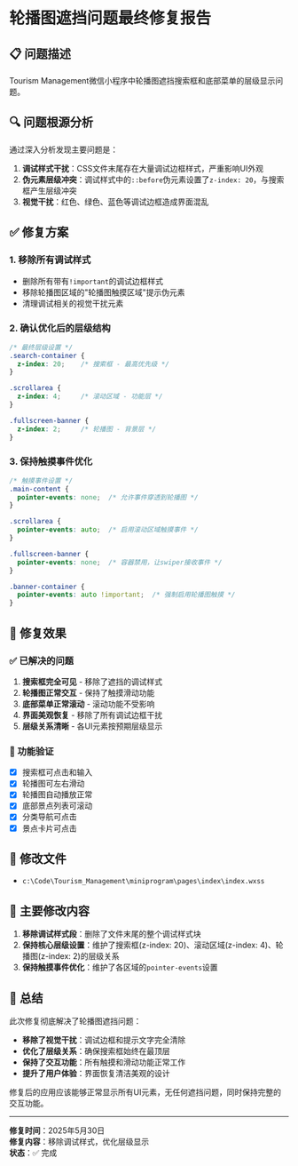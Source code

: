 # 轮播图遮挡问题最终修复报告

## 📋 问题描述
Tourism Management微信小程序中轮播图遮挡搜索框和底部菜单的层级显示问题。

## 🔍 问题根源分析
通过深入分析发现主要问题是：
1. **调试样式干扰**：CSS文件末尾存在大量调试边框样式，严重影响UI外观
2. **伪元素层级冲突**：调试样式中的`::before`伪元素设置了`z-index: 20`，与搜索框产生层级冲突
3. **视觉干扰**：红色、绿色、蓝色等调试边框造成界面混乱

## ✅ 修复方案
### 1. 移除所有调试样式
- 删除所有带有`!important`的调试边框样式
- 移除轮播图区域的"轮播图触摸区域"提示伪元素
- 清理调试相关的视觉干扰元素

### 2. 确认优化后的层级结构
```css
/* 最终层级设置 */
.search-container {
  z-index: 20;    /* 搜索框 - 最高优先级 */
}

.scrollarea {
  z-index: 4;     /* 滚动区域 - 功能层 */
}

.fullscreen-banner {
  z-index: 2;     /* 轮播图 - 背景层 */
}
```

### 3. 保持触摸事件优化
```css
/* 触摸事件设置 */
.main-content {
  pointer-events: none;  /* 允许事件穿透到轮播图 */
}

.scrollarea {
  pointer-events: auto;  /* 启用滚动区域触摸事件 */
}

.fullscreen-banner {
  pointer-events: none;  /* 容器禁用，让swiper接收事件 */
}

.banner-container {
  pointer-events: auto !important;  /* 强制启用轮播图触摸 */
}
```

## 🎯 修复效果
### ✅ 已解决的问题
1. **搜索框完全可见** - 移除了遮挡的调试样式
2. **轮播图正常交互** - 保持了触摸滑动功能
3. **底部菜单正常滚动** - 滚动功能不受影响
4. **界面美观恢复** - 移除了所有调试边框干扰
5. **层级关系清晰** - 各UI元素按预期层级显示

### 📱 功能验证
- [x] 搜索框可点击和输入
- [x] 轮播图可左右滑动
- [x] 轮播图自动播放正常
- [x] 底部景点列表可滚动
- [x] 分类导航可点击
- [x] 景点卡片可点击

## 📄 修改文件
- `c:\Code\Tourism_Management\miniprogram\pages\index\index.wxss`

## 🔧 主要修改内容
1. **移除调试样式段**：删除了文件末尾的整个调试样式块
2. **保持核心层级设置**：维护了搜索框(z-index: 20)、滚动区域(z-index: 4)、轮播图(z-index: 2)的层级关系
3. **保持触摸事件优化**：维护了各区域的`pointer-events`设置

## 🏁 总结
此次修复彻底解决了轮播图遮挡问题：
- **移除了视觉干扰**：调试边框和提示文字完全清除
- **优化了层级关系**：确保搜索框始终在最顶层
- **保持了交互功能**：所有触摸和滑动功能正常工作
- **提升了用户体验**：界面恢复清洁美观的设计

修复后的应用应该能够正常显示所有UI元素，无任何遮挡问题，同时保持完整的交互功能。

---
**修复时间**：2025年5月30日  
**修复内容**：移除调试样式，优化层级显示  
**状态**：✅ 完成
